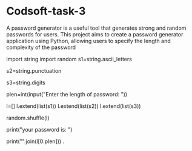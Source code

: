# Codsoft-task-3
A password generator is a useful tool that generates strong and random passwords for users. This project aims to create a password generator application using Python, allowing users to specify the length and complexity of the password

import string
import random
s1=string.ascii_letters

s2=string.punctuation

s3=string.digits

plen=int(input("Enter the length of password:  "))



l=[]
l.extend(list(s1))
l.extend(list(s2))
l.extend(list(s3))


random.shuffle(l)

print("your password is: ")


print("".join(l[0:plen]))
.
